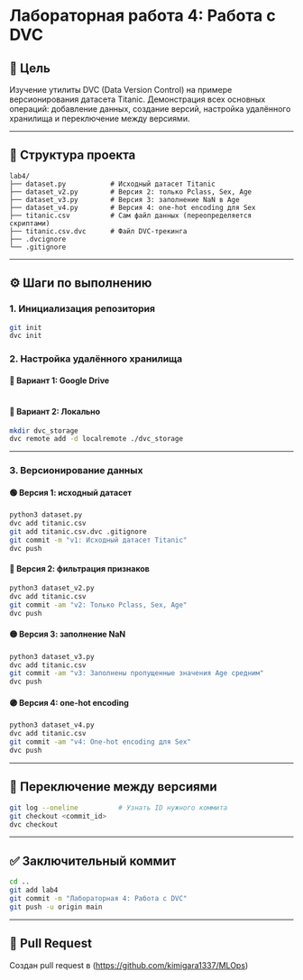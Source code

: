 # Лабораторная работа 4: Работа с DVC

## 📌 Цель
Изучение утилиты DVC (Data Version Control) на примере версионирования датасета Titanic. Демонстрация всех основных операций: добавление данных, создание версий, настройка удалённого хранилища и переключение между версиями.

---

## 📁 Структура проекта
```
lab4/
├── dataset.py           # Исходный датасет Titanic
├── dataset_v2.py        # Версия 2: только Pclass, Sex, Age
├── dataset_v3.py        # Версия 3: заполнение NaN в Age
├── dataset_v4.py        # Версия 4: one-hot encoding для Sex
├── titanic.csv          # Сам файл данных (переопределяется скриптами)
├── titanic.csv.dvc      # Файл DVC-трекинга
├── .dvcignore
└── .gitignore
```

---

## ⚙️ Шаги по выполнению

### 1. Инициализация репозитория
```bash
git init
dvc init
```

### 2. Настройка удалённого хранилища
#### 🔸 Вариант 1: Google Drive
```Не получилось. DVC использует неофициальное приложение для авторизации в Google Drive, и Google блокирует его по умолчанию.
```

#### 🔸 Вариант 2: Локально
```bash
mkdir dvc_storage
dvc remote add -d localremote ./dvc_storage
```

---

### 3. Версионирование данных

#### 🟢 Версия 1: исходный датасет
```bash
python3 dataset.py
dvc add titanic.csv
git add titanic.csv.dvc .gitignore
git commit -m "v1: Исходный датасет Titanic"
dvc push
```

#### 🔵 Версия 2: фильтрация признаков
```bash
python3 dataset_v2.py
dvc add titanic.csv
git commit -am "v2: Только Pclass, Sex, Age"
dvc push
```

#### 🟡 Версия 3: заполнение NaN
```bash
python3 dataset_v3.py
dvc add titanic.csv
git commit -am "v3: Заполнены пропущенные значения Age средним"
dvc push
```

#### 🟣 Версия 4: one-hot encoding
```bash
python3 dataset_v4.py
dvc add titanic.csv
git commit -am "v4: One-hot encoding для Sex"
dvc push
```

---

## 🔄 Переключение между версиями
```bash
git log --oneline          # Узнать ID нужного коммита
git checkout <commit_id>
dvc checkout
```

---

## ✅ Заключительный коммит
```bash
cd ..
git add lab4
git commit -m "Лабораторная 4: Работа с DVC"
git push -u origin main
```

---

## 🔁 Pull Request
Создан pull request в (https://github.com/kimigara1337/MLOps)
